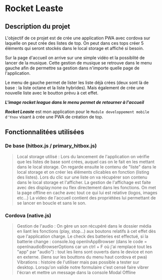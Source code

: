 # Rocket Leaste

## Description du projet 

L'objectif de ce projet est de crée une application PWA avec cordova sur laquelle on peut crée des listes de top. On peut dans ces tops créer 5 éléments qui seront stockés dans le local storage et affiché si besoin.

Sur la page d'accueil on arrive sur une simple vidéo et la possiblité de lancer de la musique. Cette gestion de musique se retrouve dans le menu gauche afin de permettre sa gestion dans n'importe quelle page de l'application.

Le menu de gauche permet de lister les liste déjà crées (deux sont là de base : la liste octane et la liste hybrides). Mais également de crée une nouvelle liste avec le boutton prévu à cet effet.

***L'image rocket league dans le menu permet de retourner à l'accueil***

***Rocket Leaste*** est mon application pour le `Module developpement mobile d'Ynov` visant à crée une PWA de création de top.

## Fonctionnalitées utilisées

### De base (hitbox.js / primary_hitbox.js)
> Local storage utilisé : Lors du lancement de l'application on vérifie que les listes de base sont crées, auquel cas on le fait en les mettant dans le local storage. On regarde ensuite le contenu de "liste" dans le local storage et on créer les éléments clicables en fonction (listing des listes). Lors du clic sur une liste on va récupérer son contenu dans le local storage et l'afficher.
> La gestion de l'affichage est faite avec des display:none ou flex directement dans les fonctions.
> On met la page offline en cache avec tout ce qui lui est relative (logos, images etc...)
> La video de l'accueil contient des propriétées lui permettant de se lancer en boucle et sans le son.

### Cordova (native.js)
> Gestion de l'audio : On gère un son récupéré dans le dossier média en liant les fonctions (play, stop...) aux boutons relatifs à cet effet dès que l'application charge. 
> Le check des batteries est effectué, si la batterie change : console.log
> openInAppBrowser (dans le code = openInaudioBrowserOptions car un ctrl + F où j'ai remplacé tout les "app" par "audio") : tout les liens sont ouverts dans le device et non en externe. (liens sur les bouttons du menu haut cordova et pwa)
> Vibrations : histoire de l'utiliser mais pas possible a tester sur desktop. Lorsqu'on valide notre formulaire c'est censé faire vibrer l'écran et mettre un message dans la console
> Modal 
> Offline

